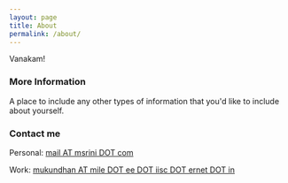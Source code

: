 ```yaml
---
layout: page
title: About
permalink: /about/
---
```


Vanakam! 

### More Information

A place to include any other types of information that you'd like to include about yourself. 

### Contact me

Personal: [mail AT msrini DOT com](mailto:mail@msrini.com)

Work: [mukundhan AT mile DOT ee DOT iisc DOT ernet DOT in](mailto:mail@msrini.com)
